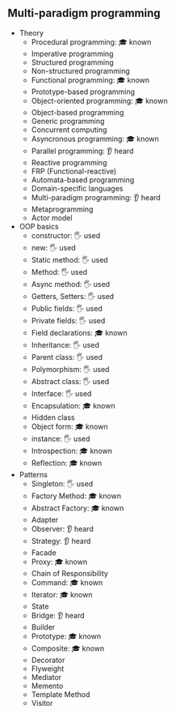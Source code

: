 ﻿## Multi-paradigm programming

- Theory
  - Procedural programming: 🎓 known
  - Imperative programming
  - Structured programming
  - Non-structured programming
  - Functional programming: 🎓 known
  - Prototype-based programming
  - Object-oriented programming: 🎓 known
  - Object-based programming
  - Generic programming
  - Concurrent computing
  - Asyncronous programming: 🎓 known
  - Parallel programming: 👂 heard
  - Reactive programming
  - FRP (Functional-reactive)
  - Automata-based programming
  - Domain-specific languages
  - Multi-paradigm programming: 👂 heard
  - Metaprogramming
  - Actor model
- OOP basics
  - constructor: 🖐️ used
  - new: 🖐️ used
  - Static method: 🖐️ used
  - Method: 🖐️ used
  - Async method: 🖐️ used
  - Getters, Setters: 🖐️ used
  - Public fields: 🖐️ used
  - Private fields: 🖐️ used
  - Field declarations: 🎓 known
  - Inheritance: 🖐️ used
  - Parent class: 🖐️ used
  - Polymorphism: 🖐️ used
  - Abstract class: 🖐️ used
  - Interface: 🖐️ used
  - Encapsulation: 🎓 known
  - Hidden class
  - Object form: 🎓 known
  - instance: 🖐️ used
  - Introspection: 🎓 known
  - Reflection: 🎓 known
- Patterns
  - Singleton: 🖐️ used
  - Factory Method: 🎓 known
  - Abstract Factory: 🎓 known
  - Adapter
  - Observer: 👂 heard
  - Strategy: 👂 heard
  - Facade
  - Proxy: 🎓 known
  - Chain of Responsibility
  - Command: 🎓 known
  - Iterator: 🎓 known
  - State
  - Bridge: 👂 heard
  - Builder
  - Prototype: 🎓 known
  - Composite: 🎓 known
  - Decorator
  - Flyweight
  - Mediator
  - Memento
  - Template Method
  - Visitor
